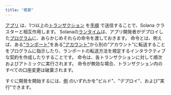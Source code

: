```yaml
---
title: "概要"
---
```


[アプリ](terminology.md#app) は、1つ以上の[トランザクション](transactions.md) を[手順](transactions.md#instructions) で送信することで、Solana クラスターと相互作用します。 Solanaの[ランタイム](runtime.md)は、アプリ開発者がデプロイした[プログラム](terminology.md#program)に、あらかじめそれらの命令を渡しておきます。 命令とは、例えば、ある["ランポート"](terminology.md#lamports)をある["アカウント"](accounts.md)から別の"アカウント"に転送することをプログラムに指示したり、ランポートの転送方法を規定するインタラクティブな契約を作成したりすることです。 命令は、各トランザクションに対して順次およびアトミックに実行されます。 命令が無効な場合、トランザクション内のすべての口座変更は破棄されます。

すぐに開発を開始するには、[例](developing/deployed-programs/examples.md) のいずれかを"ビルド"、"デプロイ"、および"実行"できます。